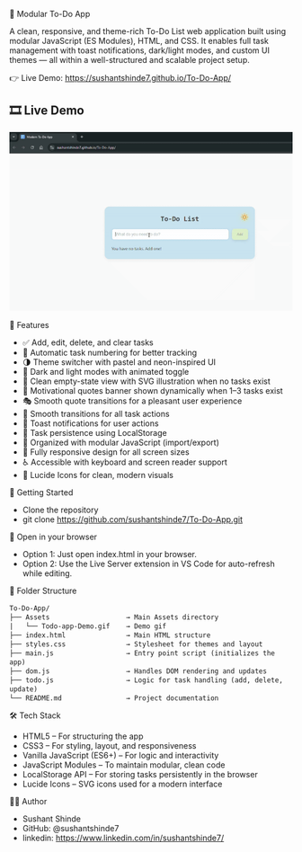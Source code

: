 📝 Modular To-Do App

A clean, responsive, and theme-rich To-Do List web application built using modular JavaScript (ES Modules), HTML, and CSS. It enables full task management with toast notifications, dark/light modes, and custom UI themes — all within a well-structured and scalable project setup.

👉 Live Demo: https://sushantshinde7.github.io/To-Do-App/

## 🎞️ Live Demo 
![To‑Do App Demo](./Assets/Todo-app-Demo.gif)

📌 Features
- ✅ Add, edit, delete, and clear tasks 
- 🔢 Automatic task numbering for better tracking 
- 🌗 Theme switcher with pastel and neon-inspired UI 
- 🌈 Dark and light modes with animated toggle
- 🧼 Clean empty-state view with SVG illustration when no tasks exist
- 🧠 Motivational quotes banner shown dynamically when 1–3 tasks exist
- 🎭 Smooth quote transitions for a pleasant user experience
- 🔄 Smooth transitions for all task actions 
- 🔔 Toast notifications for user actions 
- 💾 Task persistence using LocalStorage 
- 🧩 Organized with modular JavaScript (import/export) 
- 📱 Fully responsive design for all screen sizes 
- ♿ Accessible with keyboard and screen reader support 
- 🎨 Lucide Icons for clean, modern visuals  


🚀 Getting Started
- Clone the repository 
- git clone https://github.com/sushantshinde7/To-Do-App.git 


📂 Open in your browser
- Option 1: Just open index.html in your browser.  
- Option 2: Use the Live Server extension in VS Code for auto-refresh while editing. 

 
📁 Folder Structure
```
To-Do-App/
├── Assets                   → Main Assets directory
|   └── Todo-app-Demo.gif    → Demo gif
├── index.html               → Main HTML structure
├── styles.css               → Stylesheet for themes and layout
├── main.js                  → Entry point script (initializes the app)
├── dom.js                   → Handles DOM rendering and updates
├── todo.js                  → Logic for task handling (add, delete, update)
└── README.md                → Project documentation
```


🛠 Tech Stack 
- HTML5 – For structuring the app 
- CSS3 – For styling, layout, and responsiveness 
- Vanilla JavaScript (ES6+) – For logic and interactivity 
- JavaScript Modules – To maintain modular, clean code 
- LocalStorage API – For storing tasks persistently in the browser 
- Lucide Icons – SVG icons used for a modern interface 


🙋‍♂️ Author 
- Sushant Shinde 
- GitHub: @sushantshinde7 
- linkedin: https://www.linkedin.com/in/sushantshinde7/ 



